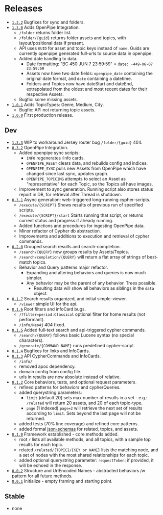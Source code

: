 # Releases
* [`1.3.2`](bsuapi-1.3.2.jar) Bugfixes for sync and folders.
* [`1.3.0`](bsuapi-1.3.0.jar) Adds OpenPipe Integration.
   * `/folder` returns folder list.
   * `/folder/{guid}` returns folder assets and topics, with layout/positional data if present.
   * API uses `GUID` for asset and topic keys instead of `name`. Guids are currently openpipe generated full-urls to source data in openpipe.
   * Added date handling to data.
      * Date formatting: "BC 450 JUN 7 23:59:59" = `date: -449-06-07 23:59:59` 
      * Assets now have two date fields: `openpipe_date` containing the original date format, and `date` containing a datetime.
      * Folders and Topics now have dateStart and dateEnd, extrapolated from the oldest and most recent dates for their respective Assets.
   * Bugfix: some missing assets.
* [`1.0.1`](bsuapi-1.0.1.jar) Adds TopicTypes: Genre, Medium, City.
   * Bugfix: API not returning topic assets.
* [`1.0.0`](bsuapi-1.0.0.jar) First production release.

## Dev
* [`1.3.3`](bsuapi-1.3.3.jar) WIP to workaround Jersey router bug `/folder/{guid}` 404.
* [`0.3.2`](bsuapi-0.3.2.jar) OpenPipe Integration.
   * Added openpipe sync scripts:
      * `INFO` regenerates :Info cards.
      * `OPENPIPE_RESET` clears data, and rebuilds config and indices.
      * `OPENPIPE_SYNC` pulls new Assets from OpenPipe which have changed since last sync, updates graph.
      * `OPENPIPE_TOPICIMG` attempts to select an Asset as "representative" for each Topic, so the Topics all have images.
   * Improvement to aync generation. Running script also stores status report in DB, for retrieval after Thread is shutdown. 
* [`0.3.1`](bsuapi-0.3.1.jar) Async generation: web-triggered long-running cypher-scripts.
   * `/execute/{SCRIPT}` Shows results of previous run of specified scripts.
   * `/execute/{SCRIPT}/start` Starts running that script, or returns current status and progress if already running.
   * Added functions and procedures for ingesting OpenPipe data.
   * Minor refactor of Cypher db abstraction.
   * Improvements and additions to execution and retrieval of cypher commands.  
* [`0.2.0`](bsuapi-0.2.0.jar) Grouped search results and search-completion.
   * `/search/{QUERY}` now groups results by Assets/Topics.
   * `/search/completion/{QUERY}` will return a flat array of strings of best-match topics.
   * Behavior and Query patterns major refactor.
      * Expanding and altering behaviors and queries is now much simpler.
      * Any behavior may be the parent of any behavior. Trees possible.
          * Resulting data will show all behaviors as siblings in the `data` object. 
* [`0.1.7`](bsuapi-0.1.7.jar) Search results organized, and initial simple-viewer.
   * `/viewer` simple UI for the api.
* [`0.1.6`](bsuapi-0.1.6.jar) Root filters and infoCard bugs.
   * `/?filter=period:Classical` optional filter for home results (not performant).
   * `/info/Neo4j` 404 fixed.
* [`0.1.5`](bsuapi-0.1.5.jar) Added full-text search and api-triggered cypher commands.
   * `/search/{QUERY}` follows basic Lucene syntax (no special characters).
   * `/generate/{COMMAND_NAME}` runs predefined cypher-script.
* [`0.1.4`](bsuapi-0.1.4.jar) Bugfixes for links and InfoCards.
* [`0.1.3`](bsuapi-0.1.3.jar) API CypherCommands and InfoCards.
   * `/info/`
   * removed apoc dependency.
   * domain config from config file.
   * urls in results are now absolute instead of relative.
* [`0.1.2`](bsuapi-0.1.2.jar) Core behaviors, tests, and optional request parameters.
   * refined patterns for behaviors and cypherQueries.
   * added querystring parameters: 
        * `limit` (default 20) sets max number of results in a set - e.g.: `/related` will return 20 assets, and 20 of each topic-type.
        * `page` (1 indexed) `page=2` will retrieve the next set of results according to `limit`. Sets beyond the last page will not be returned.
   * added tests (70% line coverage) and refined core patterns.
   * added formal [json-schemas](http://json-schema.org/draft-07/schema#) for related, topics, and assets.
* [`0.1.0`](bsuapi-0.1.0.jar) Framework established - core methods added.
   * root `/` lists all available methods, and all topics, with a sample top results for each topic.
   * related `/related/{TOPIC}/{KEY or NAME}` lists the matching node, and a set of nodes with the most shared relationships for each topic.
   * added optional querystring parameter: `requestToken`; if provided, it will be echoed in the response. 
* [`0.0.2`](bsuapi-0.0.2.jar) Structure and UrlEncoded Names - abstracted behaviors /w pattern for all future methods.
* [`0.0.1`](bsuapi-0.0.1.jar) Initialize - empty framing and starting point.

## Stable
* none
